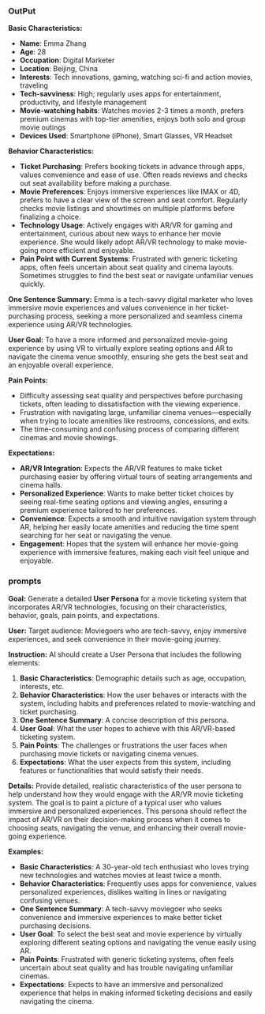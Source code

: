 ### OutPut

**Basic Characteristics:**

- **Name**: Emma Zhang
- **Age**: 28
- **Occupation**: Digital Marketer
- **Location**: Beijing, China
- **Interests**: Tech innovations, gaming, watching sci-fi and action movies, traveling
- **Tech-savviness**: High; regularly uses apps for entertainment, productivity, and lifestyle management
- **Movie-watching habits**: Watches movies 2-3 times a month, prefers premium cinemas with top-tier amenities, enjoys both solo and group movie outings
- **Devices Used**: Smartphone (iPhone), Smart Glasses, VR Headset

**Behavior Characteristics:**

- **Ticket Purchasing**: Prefers booking tickets in advance through apps, values convenience and ease of use. Often reads reviews and checks out seat availability before making a purchase.
- **Movie Preferences**: Enjoys immersive experiences like IMAX or 4D, prefers to have a clear view of the screen and seat comfort. Regularly checks movie listings and showtimes on multiple platforms before finalizing a choice.
- **Technology Usage**: Actively engages with AR/VR for gaming and entertainment, curious about new ways to enhance her movie experience. She would likely adopt AR/VR technology to make movie-going more efficient and enjoyable.
- **Pain Point with Current Systems**: Frustrated with generic ticketing apps, often feels uncertain about seat quality and cinema layouts. Sometimes struggles to find the best seat or navigate unfamiliar venues quickly.

**One Sentence Summary:**
Emma is a tech-savvy digital marketer who loves immersive movie experiences and values convenience in her ticket-purchasing process, seeking a more personalized and seamless cinema experience using AR/VR technologies.

**User Goal:**
To have a more informed and personalized movie-going experience by using VR to virtually explore seating options and AR to navigate the cinema venue smoothly, ensuring she gets the best seat and an enjoyable overall experience.

**Pain Points:**

- Difficulty assessing seat quality and perspectives before purchasing tickets, often leading to dissatisfaction with the viewing experience.
- Frustration with navigating large, unfamiliar cinema venues—especially when trying to locate amenities like restrooms, concessions, and exits.
- The time-consuming and confusing process of comparing different cinemas and movie showings.

**Expectations:**

- **AR/VR Integration**: Expects the AR/VR features to make ticket purchasing easier by offering virtual tours of seating arrangements and cinema halls.
- **Personalized Experience**: Wants to make better ticket choices by seeing real-time seating options and viewing angles, ensuring a premium experience tailored to her preferences.
- **Convenience**: Expects a smooth and intuitive navigation system through AR, helping her easily locate amenities and reducing the time spent searching for her seat or navigating the venue.
- **Engagement**: Hopes that the system will enhance her movie-going experience with immersive features, making each visit feel unique and enjoyable.



### **prompts**

**Goal:**
Generate a detailed **User Persona** for a movie ticketing system that incorporates AR/VR technologies, focusing on their characteristics, behavior, goals, pain points, and expectations.

**User:**
Target audience: Moviegoers who are tech-savvy, enjoy immersive experiences, and seek convenience in their movie-going journey.

**Instruction:**
AI should create a User Persona that includes the following elements:

1. **Basic Characteristics**: Demographic details such as age, occupation, interests, etc.
2. **Behavior Characteristics**: How the user behaves or interacts with the system, including habits and preferences related to movie-watching and ticket purchasing.
3. **One Sentence Summary**: A concise description of this persona.
4. **User Goal**: What the user hopes to achieve with this AR/VR-based ticketing system.
5. **Pain Points**: The challenges or frustrations the user faces when purchasing movie tickets or navigating cinema venues.
6. **Expectations**: What the user expects from this system, including features or functionalities that would satisfy their needs.

**Details:**
Provide detailed, realistic characteristics of the user persona to help understand how they would engage with the AR/VR movie ticketing system. The goal is to paint a picture of a typical user who values immersive and personalized experiences. This persona should reflect the impact of AR/VR on their decision-making process when it comes to choosing seats, navigating the venue, and enhancing their overall movie-going experience.

**Examples:**

- **Basic Characteristics**: A 30-year-old tech enthusiast who loves trying new technologies and watches movies at least twice a month.
- **Behavior Characteristics**: Frequently uses apps for convenience, values personalized experiences, dislikes waiting in lines or navigating confusing venues.
- **One Sentence Summary**: A tech-savvy moviegoer who seeks convenience and immersive experiences to make better ticket purchasing decisions.
- **User Goal**: To select the best seat and movie experience by virtually exploring different seating options and navigating the venue easily using AR.
- **Pain Points**: Frustrated with generic ticketing systems, often feels uncertain about seat quality and has trouble navigating unfamiliar cinemas.
- **Expectations**: Expects to have an immersive and personalized experience that helps in making informed ticketing decisions and easily navigating the cinema.